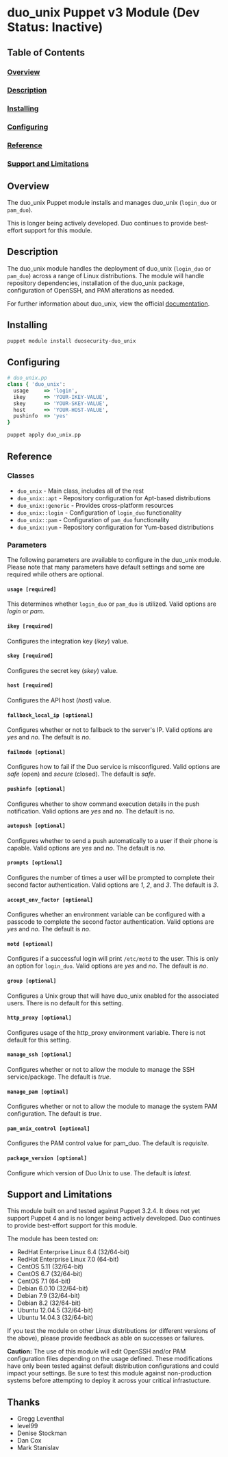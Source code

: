 # duo_unix Puppet v3 Module (Dev Status: Inactive)

## Table of Contents

### [Overview](#overview-1)
### [Description](#description-1)
### [Installing](#installing-1)
### [Configuring](#configuring-1)
### [Reference](#reference-1)
### [Support and Limitations](#support-and-limitations-1)

## Overview

The duo_unix Puppet module installs and manages duo_unix (`login_duo` or `pam_duo`).

This is longer being actively developed. Duo continues to provide best-effort support for this module.

## Description

The duo_unix module handles the deployment of duo_unix (`login_duo` or 
`pam_duo`) across a range of Linux distributions. The module will handle 
repository dependencies, installation of the duo_unix package, configuration 
of OpenSSH, and PAM alterations as needed.

For further information about duo_unix, view the official
[documentation](https://www.duosecurity.com/docs/duounix).

## Installing

```sh
puppet module install duosecurity-duo_unix
```

## Configuring

```ruby
# duo_unix.pp
class { 'duo_unix':
  usage     => 'login',
  ikey      => 'YOUR-IKEY-VALUE',
  skey      => 'YOUR-SKEY-VALUE',
  host      => 'YOUR-HOST-VALUE',
  pushinfo  => 'yes'
}
```

```sh
puppet apply duo_unix.pp
```

## Reference

### Classes

* `duo_unix` - Main class, includes all of the rest
* `duo_unix::apt` - Repository configuration for Apt-based distributions
* `duo_unix::generic` - Provides cross-platform resources
* `duo_unix::login` - Configuration of `login_duo` functionality
* `duo_unix::pam` - Configuration of `pam_duo` functionality
* `duo_unix::yum` - Repository configuration for Yum-based distributions

### Parameters

The following parameters are available to configure in the duo_unix module.
Please note that many parameters have default settings and some are required
while others are optional.

#### `usage [required]`
  This determines whether `login_duo` or `pam_duo` is utilized. Valid options are
  *login* or *pam*.

#### `ikey [required]`
  Configures the integration key (*ikey*) value.

#### `skey [required]`
  Configures the secret key (*skey*) value.

#### `host [required]`
  Configures the API host (*host*) value.

#### `fallback_local_ip [optional]`
  Configures whether or not to fallback to the server's IP. Valid options are 
  *yes* and *no*. The default is *no*.

#### `failmode [optional]`
  Configures how to fail if the Duo service is misconfigured. Valid options are 
  *safe* (open) and *secure* (closed). The default is *safe*.

#### `pushinfo [optional]`
  Configures whether to show command execution details in the push notification.
  Valid options are *yes* and *no*. The default is *no*.

#### `autopush [optional]`
  Configures whether to send a push automatically to a user if their phone is 
  capable. Valid options are *yes* and *no*. The default is *no*.

#### `prompts [optional]`
  Configures the number of times a user will be prompted to complete their second
  factor authentication. Valid options are *1*, *2*, and *3*. The default is *3*.

#### `accept_env_factor [optional]`
  Configures whether an environment variable can be configured with a passcode to
  complete the second factor authentication. Valid options are *yes* and *no*.
  The default is *no*.

#### `motd [optional]`
  Configures if a successful login will print `/etc/motd` to the user. This is
  only an option for `login_duo`. Valid options are *yes* and *no*. The default
  is *no*.

#### `group [optional]`
  Configures a Unix group that will have duo_unix enabled for the associated
  users. There is no default for this setting.

#### `http_proxy [optional]`
  Configures usage of the http_proxy environment variable. There is not default
  for this setting.

#### `manage_ssh [optional]`
  Configures whether or not to allow the module to manage the SSH service/package. 
  The default is *true*.

#### `manage_pam [optinal]`
  Configures whether or not to allow the module to manage the system PAM configuration.
  The default is *true*.

#### `pam_unix_control [optional]`
  Configures the PAM control value for pam_duo. The default is *requisite*.

#### `package_version [optional]`
  Configure which version of Duo Unix to use.
  The default is *latest*.

## Support and Limitations

This module built on and tested against Puppet 3.2.4. It does not yet support 
Puppet 4 and is no longer being actively developed. Duo continues to provide 
best-effort support for this module.

The module has been tested on:

* RedHat Enterprise Linux 6.4 (32/64-bit)
* RedHat Enterprise Linux 7.0 (64-bit)
* CentOS 5.11 (32/64-bit)
* CentOS 6.7 (32/64-bit)
* CentOS 7.1 (64-bit)
* Debian 6.0.10 (32/64-bit)
* Debian 7.9 (32/64-bit)
* Debian 8.2 (32/64-bit)
* Ubuntu 12.04.5 (32/64-bit)
* Ubuntu 14.04.3 (32/64-bit)

If you test the module on other Linux distributions (or different versions of 
the above), please provide feedback as able on successes or failures. 

**Caution:** The use of this module will edit OpenSSH and/or PAM configuration 
files depending on the usage defined. These modifications have only been tested
against default distribution configurations and could impact your settings. Be 
sure to test this module against non-production systems before attempting to 
deploy it across your critical infrastucture.

## Thanks
* Gregg Leventhal
* level99
* Denise Stockman
* Dan Cox
* Mark Stanislav
